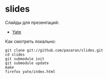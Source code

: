 slides
======

Слайды для презентаций:

  * [Yate](http://pasaran.github.com/slides/yate)

Как смотреть локально:

    git clone git://github.com/pasaran/slides.git
    cd slides
    git submodule init
    git submodule update
    make
    firefox yate/index.html


